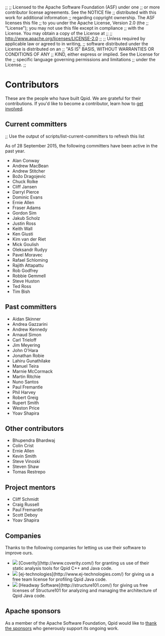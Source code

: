 ;;
;; Licensed to the Apache Software Foundation (ASF) under one
;; or more contributor license agreements.  See the NOTICE file
;; distributed with this work for additional information
;; regarding copyright ownership.  The ASF licenses this file
;; to you under the Apache License, Version 2.0 (the
;; "License"); you may not use this file except in compliance
;; with the License.  You may obtain a copy of the License at
;; 
;;   http://www.apache.org/licenses/LICENSE-2.0
;; 
;; Unless required by applicable law or agreed to in writing,
;; software distributed under the License is distributed on an
;; "AS IS" BASIS, WITHOUT WARRANTIES OR CONDITIONS OF ANY
;; KIND, either express or implied.  See the License for the
;; specific language governing permissions and limitations
;; under the License.
;;

# Contributors

These are the people who have built Qpid.  We are grateful for their
contributions.  If you'd like to become a contributor, learn how to
[get involved]({{site_url}}/get-involved.html).

## Current committers

;; Use the output of scripts/list-current-committers to refresh this list

As of 28 September 2015, the following committers have been active in
the past year.

<div class="four-column" markdown="1">

 - Alan Conway
 - Andrew MacBean
 - Andrew Stitcher
 - Bo&#382;o Dragojevic
 - Chuck Rolke
 - Cliff Jansen
 - Darryl Pierce
 - Dominic Evans
 - Ernie Allen
 - Fraser Adams
 - Gordon Sim
 - Jakub Scholz
 - Justin Ross
 - Keith Wall
 - Ken Giusti
 - Kim van der Riet
 - Mick Goulish
 - Oleksandr Rudyy
 - Pavel Moravec
 - Rafael Schloming
 - Rajith Attapattu
 - Rob Godfrey
 - Robbie Gemmell
 - Steve Huston
 - Ted Ross
 - Tim Bish

</div>

## Past committers

<div class="four-column" markdown="1">

 - Aidan Skinner
 - Andrea Gazzarini
 - Andrew Kennedy
 - Arnaud Simon
 - Carl Trieloff
 - Jim Meyering
 - John O'Hara
 - Jonathan Robie
 - Lahiru Gunathilake
 - Manuel Teira
 - Marnie McCormack
 - Martin Ritchie
 - Nuno Santos
 - Paul Fremantle
 - Phil Harvey
 - Robert Greig
 - Rupert Smith
 - Weston Price
 - Yoav Shapira

</div>

## Other contributors

<div class="four-column" markdown="1">

 - Bhupendra Bhardwaj
 - Colin Crist
 - Ernie Allen
 - Kevin Smith
 - Steve Vinoski
 - Steven Shaw
 - Tomas Restrepo

</div>

## Project mentors

<div class="four-column" markdown="1">

 - Cliff Schmidt
 - Craig Russell
 - Paul Fremantle
 - Scott Deboy
 - Yoav Shapira

</div>

## Companies

Thanks to the following companies for letting us use their software to
improve ours.

 - <img class="company-logo" src="{{site_url}}/images/coverity.png"/>
   [Coverity](http://www.coverity.com/) for granting us use of their
   static analysis tools for Qpid C++ and Java code.
 
 - <img class="company-logo" src="{{site_url}}/images/jprofiler.png"/>
   [ej-technologies](http://www.ej-technologies.com/) for giving us a
   free team license for profiling Qpid Java code.

 - <img class="company-logo" src="{{site_url}}/images/structure101.jpg"/>
   [Headway Software](http://structure101.com/) for giving us free
   licenses of Structure101 for analyzing and managing the
   architecture of Qpid Java code.

## Apache sponsors

As a member of the Apache Software Foundation, Qpid would like to
[thank the sponsors](http://www.apache.org/foundation/thanks.html) who
generously support its ongoing work.

